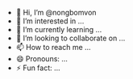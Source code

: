 - 👋 Hi, I’m @nongbomvon
- 👀 I’m interested in ...
- 🌱 I’m currently learning ...
- 💞️ I’m looking to collaborate on ...
- 📫 How to reach me ...
- 😄 Pronouns: ...
- ⚡ Fun fact: ...

<!---
nongbomvon/nongbomvon is a ✨ special ✨ repository because its `README.md` (this file) appears on your GitHub profile.
You can click the Preview link to take a look at your changes.
--->
